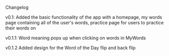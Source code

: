 Changelog 

v0.1: Added the basic functionality of the app with a homepage, my words page containing all of the user's words, practice page for users to practice their words on

v0.1.1: Word meaning pops up when clicking on words in MyWords

v0.1.2 Added design for the Word of the Day flip and back flip 
